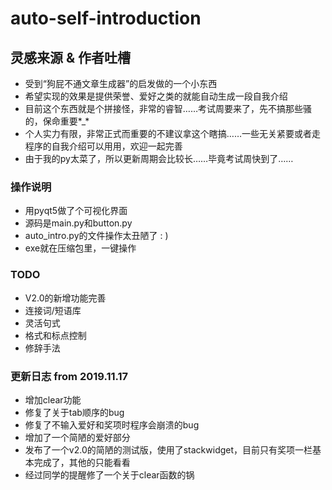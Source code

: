 # auto-self-introduction

## 灵感来源 & 作者吐槽
+ 受到“狗屁不通文章生成器”的启发做的一个小东西
+ 希望实现的效果是提供荣誉、爱好之类的就能自动生成一段自我介绍
+ 目前这个东西就是个拼接怪，非常的睿智……考试周要来了，先不搞那些骚的，保命重要\*\_\*
+ 个人实力有限，非常正式而重要的不建议拿这个瞎搞……一些无关紧要或者走程序的自我介绍可以用用，欢迎一起完善
+ 由于我的py太菜了，所以更新周期会比较长……毕竟考试周快到了……


### 操作说明
+ 用pyqt5做了个可视化界面
+ 源码是main.py和button.py
+ auto\_intro.py的文件操作太丑陋了 : )
+ exe就在压缩包里，一键操作

### TODO
+ V2.0的新增功能完善
+ 连接词/短语库
+ 灵活句式
+ 格式和标点控制
+ 修辞手法

### 更新日志 from 2019.11.17
+ 增加clear功能
+ 修复了关于tab顺序的bug
+ 修复了不输入爱好和奖项时程序会崩溃的bug
+ 增加了一个简陋的爱好部分
+ 发布了一个v2.0的简陋的测试版，使用了stackwidget，目前只有奖项一栏基本完成了，其他的只能看看
+ 经过同学的提醒修了一个关于clear函数的锅
